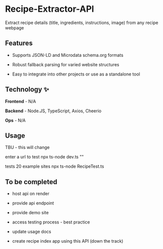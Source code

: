 # Recipe-Extractor-API

Extract recipe details (title, ingredients, instructions, image) from any recipe webpage

## Features

- Supports JSON-LD and Microdata schema.org formats

- Robust fallback parsing for varied website structures

- Easy to integrate into other projects or use as a standalone tool

## Technology ✨ 
**Frontend** - N/A

**Backend** - Node.JS, TypeScript, Axios, Cheerio

**Ops** - N/A

## Usage

TBU - this will change

enter a url to test
npx ts-node dev.ts ""

tests 20 example sites
npx ts-node RecipeTest.ts

## To be completed

- host api on render
- provide api endpoint
- provide demo site
- access testing process - best practice
- update usage docs

- create recipe index app using this API (down the track)

